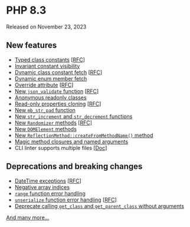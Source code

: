 # PHP 8.3

Released on November 23, 2023

## New features
- [Typed class constants](8.3/1_typed_class_constants.php) [[RFC](https://wiki.php.net/rfc/typed_class_constants)]
- [Invariant constant visibility](8.3/2_invariant_constant_visibility.php)
- [Dynamic class constant fetch](8.3/3_dynamic_class_constant_fetch.php) [[RFC](https://wiki.php.net/rfc/dynamic_class_constant_fetch)]
- [Dynamic enum member fetch](8.3/4_dynamic_enum_member_fetch.php)
- [Override attribute](8.3/5_override_attribute.php) [[RFC](https://wiki.php.net/rfc/marking_overriden_methods)]
- [New `json_validate` function](8.3/6_json_validate.php) [[RFC](https://wiki.php.net/rfc/json_validate)]
- [Anonymous readonly classes](8.3/7_anonymous_readonly_classes.php)
- [Read-only properties cloning](8.3/8_readonly.php) [[RFC](https://wiki.php.net/rfc/readonly_amendments)]
- [New `mb_str_pad` function](8.3/9_mb_str_pad.php)
- [New `str_increment` and `str_decrement` functions](8.3/10_str_increment_decrement.php)
- [New `Randomizer` methods](8.3/11_randomizer.php) [[RFC](https://wiki.php.net/rfc/randomizer_additions)]
- [New `DOMElement` methods](8.3/12_dom.php)
- [New `ReflectionMethod::createFromMethodName()` method](8.3/13_reflection_method.php)
- [Magic method closures and named arguments](8.3/14_magic_method_closure_named_arguments.php)
- CLI linter supports multiple files [[Doc](https://www.php.net/manual/en/features.commandline.options.php)]

## Deprecations and breaking changes
- [DateTime exceptions](8.3/16_1_datetime_exceptions.php) [[RFC](https://wiki.php.net/rfc/datetime-exceptions)]
- [Negative array indices](8.3/13_negative_array_indices.php)
- [`range` function error handling](8.3/16_2_range.php)
- [`unserialize` function error handling](8.3/16_3_unserialize.php) [[RFC](https://wiki.php.net/rfc/improve_unserialize_error_handling)]
- [Deprecate calling `get_class` and `get_parent_class` without arguments](8.3/16_4_deprecations.php)

[And many more...](https://www.php.net/releases/8.3/en.php#deprecations_and_bc_breaks)
